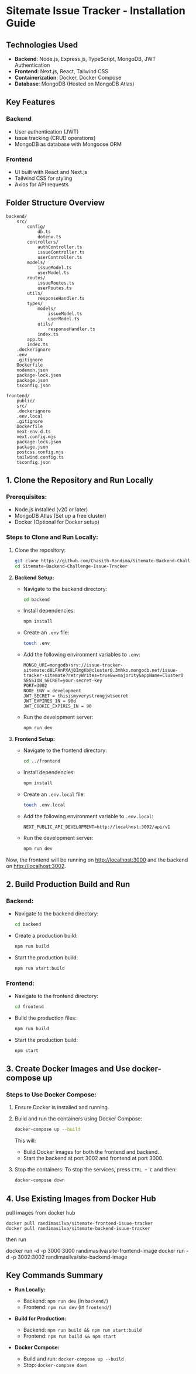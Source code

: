 # Sitemate Issue Tracker - Installation Guide

## Technologies Used
- **Backend**: Node.js, Express.js, TypeScript, MongoDB, JWT Authentication
- **Frontend**: Next.js, React, Tailwind CSS
- **Containerization**: Docker, Docker Compose
- **Database**: MongoDB (Hosted on MongoDB Atlas)

## Key Features
### Backend
- User authentication (JWT)
- Issue tracking (CRUD operations)
- MongoDB as database with Mongoose ORM

### Frontend
- UI built with React and Next.js
- Tailwind CSS for styling
- Axios for API requests

## Folder Structure Overview

```plaintext
backend/
    src/
        config/
            db.ts
            dotenv.ts
        controllers/
            authController.ts
            issueController.ts
            userController.ts
        models/
            issueModel.ts
            userModel.ts
        routes/
            issueRoutes.ts
            userRoutes.ts
        utils/
            responseHandler.ts
        types/
            models/
                issueModel.ts
                userModel.ts
            utils/
                responseHandler.ts
            index.ts
        app.ts
        index.ts
    .dockerignore
    .env
    .gitignore
    Dockerfile
    nodemon.json
    package-lock.json
    package.json
    tsconfig.json

frontend/
    public/
    src/
    .dockerignore
    .env.local
    .gitignore
    Dockerfile
    next-env.d.ts
    next.config.mjs
    package-lock.json
    package.json
    postcss.config.mjs
    tailwind.config.ts
    tsconfig.json
```



## 1. Clone the Repository and Run Locally

### Prerequisites:
- Node.js installed (v20 or later)
- MongoDB Atlas (Set up a free cluster)
- Docker (Optional for Docker setup)

### Steps to Clone and Run Locally:
1. Clone the repository:
    ```bash
    git clone https://github.com/Chasith-Randima/Sitemate-Backend-Challenge-Issue-Tracker.git
    cd Sitemate-Backend-Challenge-Issue-Tracker
    ```
2. **Backend Setup:**
   - Navigate to the backend directory:
     ```bash
     cd backend
     ```
   - Install dependencies:
     ```bash
     npm install
     ```
   - Create an `.env` file:
     ```bash
     touch .env
     ```
   - Add the following environment variables to `.env`:
     ```env
     MONGO_URI=mongodb+srv://issue-tracker-sitemate:d8LFAnPXAj0ImgKb@cluster0.3mhko.mongodb.net/issue-tracker-sitemate?retryWrites=true&w=majority&appName=Cluster0
     SESSION_SECRET=your-secret-key
     PORT=3002
     NODE_ENV = development
     JWT_SECRET = thisismyverystrongjwtsecret
     JWT_EXPIRES_IN = 90d
     JWT_COOKIE_EXPIRES_IN = 90
     ```
   - Run the development server:
     ```bash
     npm run dev
     ```

3. **Frontend Setup:**
   - Navigate to the frontend directory:
     ```bash
     cd ../frontend
     ```
   - Install dependencies:
     ```bash
     npm install
     ```
   - Create an `.env.local` file:
     ```bash
     touch .env.local
     ```
   - Add the following environment variable to `.env.local`:
     ```env
     NEXT_PUBLIC_API_DEVELOPMENT=http://localhost:3002/api/v1
     ```
   - Run the development server:
     ```bash
     npm run dev
     ```

Now, the frontend will be running on [http://localhost:3000](http://localhost:3000) and the backend on [http://localhost:3002](http://localhost:3002).

## 2. Build Production Build and Run

### Backend:
- Navigate to the backend directory:
    ```bash
    cd backend
    ```
- Create a production build:
    ```bash
    npm run build
    ```
- Start the production build:
    ```bash
    npm run start:build
    ```

### Frontend:
- Navigate to the frontend directory:
    ```bash
    cd frontend
    ```
- Build the production files:
    ```bash
    npm run build
    ```
- Start the production build:
    ```bash
    npm start
    ```

## 3. Create Docker Images and Use docker-compose up

### Steps to Use Docker Compose:
1. Ensure Docker is installed and running.
2. Build and run the containers using Docker Compose:
    ```bash
    docker-compose up --build
    ```
   This will:
   - Build Docker images for both the frontend and backend.
   - Start the backend at port 3002 and frontend at port 3000.

3. Stop the containers: To stop the services, press `CTRL + C` and then:
    ```bash
    docker-compose down
    ```

## 4. Use Existing Images from Docker Hub

pull images from docker hub

    docker pull randimasilva/sitemate-frontend-isuue-tracker
    docker pull randimasilva/sitemate-backend-isuue-tracker

then run

docker run -d -p 3000:3000 randimasilva/site-frontend-image
docker run -d -p 3002:3002 randimasilva/site-backend-image


## Key Commands Summary
- **Run Locally:**
  - Backend: `npm run dev` (in `backend/`)
  - Frontend: `npm run dev` (in `frontend/`)
  
- **Build for Production:**
  - Backend: `npm run build && npm run start:build`
  - Frontend: `npm run build && npm start`
  
- **Docker Compose:**
  - Build and run: `docker-compose up --build`
  - Stop: `docker-compose down`

